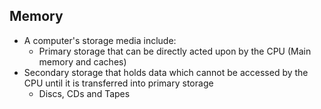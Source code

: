 ## Memory
- A computer's storage media include:
	- Primary storage that can be directly acted upon by the CPU (Main memory and caches)
- Secondary storage that holds data which cannot be accessed by the CPU until it is transferred into primary storage
	- Discs, CDs and Tapes
